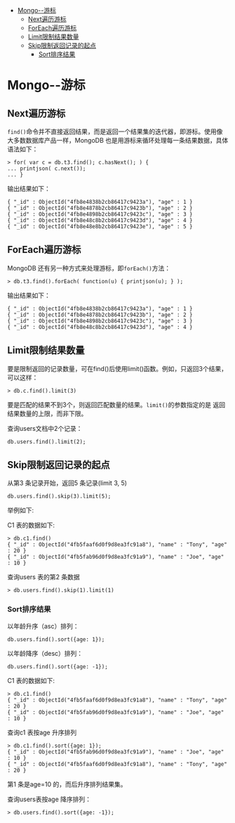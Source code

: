 * [Mongo--游标](#mongo--游标)
  * [Next遍历游标](#next遍历游标)
  * [ForEach遍历游标](#foreach遍历游标)
  * [Limit限制结果数量](#limit限制结果数量)
  * [Skip限制返回记录的起点](#skip限制返回记录的起点)
    * [Sort排序结果](#sort排序结果)




# Mongo--游标

## Next遍历游标

`find()`命令并不直接返回结果，而是返回一个结果集的迭代器，即游标。使用像大多数数据库产品一样，MongoDB 也是用游标来循环处理每一条结果数据，具体语法如下：

```
> for( var c = db.t3.find(); c.hasNext(); ) {
... printjson( c.next());
... }
```

输出结果如下：

```
{ "_id" : ObjectId("4fb8e4838b2cb86417c9423a"), "age" : 1 }
{ "_id" : ObjectId("4fb8e4878b2cb86417c9423b"), "age" : 2 }
{ "_id" : ObjectId("4fb8e4898b2cb86417c9423c"), "age" : 3 }
{ "_id" : ObjectId("4fb8e48c8b2cb86417c9423d"), "age" : 4 }
{ "_id" : ObjectId("4fb8e48e8b2cb86417c9423e"), "age" : 5 }
```

## ForEach遍历游标

MongoDB 还有另一种方式来处理游标，即`forEach()`方法：

```
> db.t3.find().forEach( function(u) { printjson(u); } );
```

输出结果如下：

```
{ "_id" : ObjectId("4fb8e4838b2cb86417c9423a"), "age" : 1 }
{ "_id" : ObjectId("4fb8e4878b2cb86417c9423b"), "age" : 2 }
{ "_id" : ObjectId("4fb8e4898b2cb86417c9423c"), "age" : 3 }
{ "_id" : ObjectId("4fb8e48c8b2cb86417c9423d"), "age" : 4 }
```

## Limit限制结果数量

要是限制返回的记录数量，可在find()后使用limit()函数。例如，只返回3个结果，可以这样：

```
> db.c.find().limit(3)
```

要是匹配的结果不到3个，则返回匹配数量的结果。`limit()`的参数指定的是 返回结果数量的上限，而非下限。

查询users文档中2个记录：

```
db.users.find().limit(2);
```

## Skip限制返回记录的起点

从第3 条记录开始，返回5 条记录(limit 3, 5)

```
db.users.find().skip(3).limit(5);
```

举例如下:

C1 表的数据如下:

```
> db.c1.find()
{ "_id" : ObjectId("4fb5faaf6d0f9d8ea3fc91a8"), "name" : "Tony", "age" : 20 }
{ "_id" : ObjectId("4fb5fab96d0f9d8ea3fc91a9"), "name" : "Joe", "age" : 10 }
```

查询users 表的第2 条数据

```
> db.users.find().skip(1).limit(1)
```

### Sort排序结果

以年龄升序（asc）排列：

```
db.users.find().sort({age: 1});
```

以年龄降序（desc）排列：

```
db.users.find().sort({age: -1});
```

C1 表的数据如下:

```
> db.c1.find()
{ "_id" : ObjectId("4fb5faaf6d0f9d8ea3fc91a8"), "name" : "Tony", "age" : 20 }
{ "_id" : ObjectId("4fb5fab96d0f9d8ea3fc91a9"), "name" : "Joe", "age" : 10 }
```

查询c1 表按age 升序排列

```
> db.c1.find().sort({age: 1});
{ "_id" : ObjectId("4fb5fab96d0f9d8ea3fc91a9"), "name" : "Joe", "age" : 10 }
{ "_id" : ObjectId("4fb5faaf6d0f9d8ea3fc91a8"), "name" : "Tony", "age" : 20 }
```

第1 条是age=10 的，而后升序排列结果集。

查询users表按age 降序排列：

```
> db.users.find().sort({age: -1});
```

